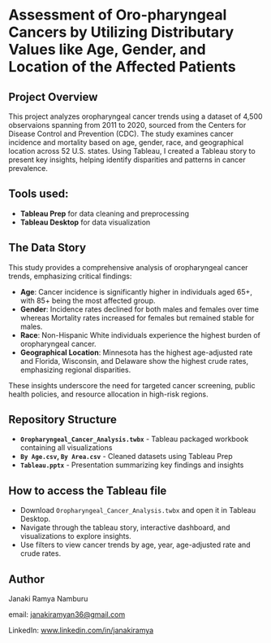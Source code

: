 # Assessment of Oro-pharyngeal Cancers by Utilizing Distributary Values like Age, Gender, and Location of the Affected Patients

## Project Overview
This project analyzes oropharyngeal cancer trends using a dataset of 4,500 observaions spanning from 2011 to 2020, sourced from the Centers for Disease Control and Prevention (CDC). The study examines cancer incidence and mortality based on age, gender, race, and geographical location across 52 U.S. states. Using Tableau, I created a Tableau story to present key insights, helping identify disparities and patterns in cancer prevalence.

## Tools used:
- **Tableau Prep** for data cleaning and preprocessing
- **Tableau Desktop** for data visualization

## The Data Story
This study provides a comprehensive analysis of oropharyngeal cancer trends, emphasizing critical findings:
- **Age**: Cancer incidence is significantly higher in individuals aged 65+, with 85+ being the most affected group.
- **Gender**: Incidence rates declined for both males and females over time whereas Mortality rates increased for females but remained stable for males.
- **Race**: Non-Hispanic White individuals experience the highest burden of oropharyngeal cancer.
- **Geographical Location**: Minnesota has the highest age-adjusted rate and Florida, Wisconsin, and Delaware show the highest crude rates, emphasizing regional disparities.

These insights underscore the need for targeted cancer screening, public health policies, and resource allocation in high-risk regions.

## Repository Structure
- **`Oropharyngeal_Cancer_Analysis.twbx`** - Tableau packaged workbook containing all visualizations
- **`By Age.csv`, `By Area.csv`** - Cleaned datasets using Tableau Prep
- **`Tableau.pptx`** - Presentation summarizing key findings and insights

## How to access the Tableau file
- Download `Oropharyngeal_Cancer_Analysis.twbx` and open it in Tableau Desktop.
- Navigate through the tableau story, interactive dashboard, and visualizations to explore insights.
- Use filters to view cancer trends by age, year, age-adjusted rate and crude rates.

## Author 
Janaki Ramya Namburu

email: janakiramyan36@gmail.com

LinkedIn: www.linkedin.com/in/janakiramya


